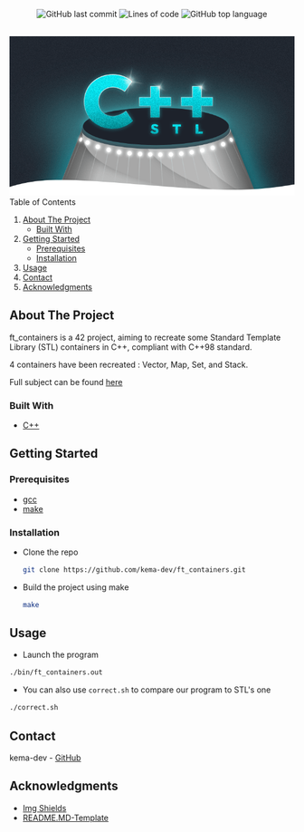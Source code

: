 <div id="top"></div>
<p align=center>
  <img alt="GitHub last commit" src="https://img.shields.io/github/last-commit/kema-dev/ft_containers">
  <img alt="Lines of code" src="https://img.shields.io/tokei/lines/github/kema-dev/ft_containers">
  <img alt="GitHub top language" src="https://img.shields.io/github/languages/top/kema-dev/ft_containers">
</p>

<!-- PROJECT LOGO -->
<br />
<div align="center">
  <a>
   <img src="assets/CPPSTL.png" alt="CPP STL image">
  </a>
</div>

<!-- TABLE OF CONTENTS -->
  <summary>Table of Contents</summary>
  <ol>
   <li>
    <a href="#about-the-project">About The Project</a>
    <ul>
      <li><a href="#built-with">Built With</a></li>
    </ul>
   </li>
   <li>
    <a href="#getting-started">Getting Started</a>
    <ul>
      <li><a href="#prerequisites">Prerequisites</a></li>
      <li><a href="#installation">Installation</a></li>
    </ul>
   </li>
   <li><a href="#usage">Usage</a></li>
   <li><a href="#contact">Contact</a></li>
   <li><a href="#acknowledgments">Acknowledgments</a></li>
  </ol>

<!-- ABOUT THE PROJECT -->
## About The Project

ft_containers is a 42 project, aiming to recreate some Standard Template Library (STL) containers in C++, compliant with C++98 standard.

4 containers have been recreated : Vector, Map, Set, and Stack.

Full subject can be found <a href="/docs">here</a>

### Built With

* [C++](https://en.wikipedia.org/wiki/C%2B%2B)

<!-- GETTING STARTED -->
## Getting Started

### Prerequisites

* [gcc](https://gcc.gnu.org/)
* [make](https://www.gnu.org/software/make/)

### Installation

* Clone the repo

  ```sh
  git clone https://github.com/kema-dev/ft_containers.git
  ```

* Build the project using make

  ```sh
  make
  ```

<!-- USAGE EXAMPLES -->
## Usage

* Launch the program

```sh
./bin/ft_containers.out
```

* You can also use `correct.sh` to compare our program to STL's one

```sh
./correct.sh
```

<!-- CONTACT -->
## Contact

kema-dev - [GitHub](https://github.com/kema-dev)

## Acknowledgments

* [Img Shields](https://shields.io)
* [README.MD-Template](https://github.com/othneildrew/Best-README-Template)
